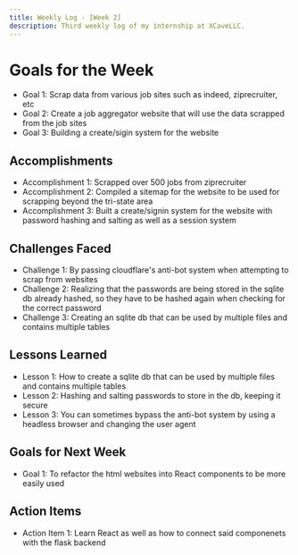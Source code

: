 ```yaml
---
title: Weekly Log - [Week 2]
description: Third weekly log of my internship at XCaveLLC.
---
```

# Goals for the Week

- Goal 1: Scrap data from various job sites such as indeed, ziprecruiter, etc
- Goal 2: Create a job aggregator website that will use the data scrapped from the job sites
- Goal 3: Building a create/sigin system for the website

## Accomplishments

- Accomplishment 1: Scrapped over 500 jobs from ziprecruiter 
- Accomplishment 2: Compiled a sitemap for the website to be used for scrapping beyond the tri-state area
- Accomplishment 3: Built a create/signin system for the website with password hashing and salting as well as a session system

## Challenges Faced

- Challenge 1: By passing cloudflare's anti-bot system when attempting to scrap from websites
- Challenge 2: Realizing that the passwords are being stored in the sqlite db already hashed, so they have to be hashed again when checking for the correct password
- Challenge 3: Creating an sqlite db that can be used by multiple files and contains multiple tables

## Lessons Learned

- Lesson 1: How to create a sqlite db that can be used by multiple files and contains multiple tables
- Lesson 2: Hashing and salting passwords to store in the db, keeping it secure
- Lesson 3: You can sometimes bypass the anti-bot system by using a headless browser and changing the user agent

## Goals for Next Week

- Goal 1: To refactor the html websites into React components to be more easily used

## Action Items

- Action Item 1: Learn React as well as how to connect said componenets with the flask backend
